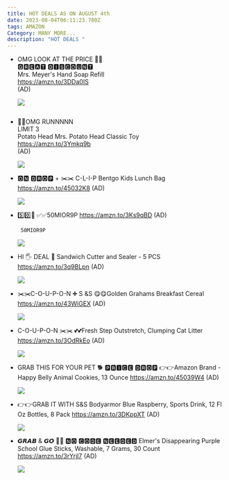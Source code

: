 ```yaml
---
title: HOT DEALS AS ON AUGUST 4th
date: 2023-08-04T06:11:23.780Z
tags: AMAZON
Category: MANY MORE...
description: "HOT DEALS "
---
```

* <!--StartFragment-->

  OMG LOOK AT THE PRICE 🏃🏃\
  🅶🆁🅴🅰🆃 🅳🅸🆂🅲🅾🆄🅽🆃\
  Mrs. Meyer's Hand Soap Refill\
  <https://amzn.to/3DDa0IS>\
  (AD)

  <!--EndFragment--><!--StartFragment-->

  ![](https://m.media-amazon.com/images/I/715cIuidnIL._AC_SL1500_.jpg)

  <!--EndFragment-->

  ![]()
* <!--StartFragment-->

  🏃🏃OMG RUNNNNN\
  LIMIT 3\
  Potato Head Mrs. Potato Head Classic Toy\
  <https://amzn.to/3Ymkq9b>\
  (AD)

  <!--EndFragment--><!--StartFragment-->

  ![](https://m.media-amazon.com/images/I/61DejljDQxL._AC_SL1200_.jpg)

  <!--EndFragment-->
* 🅾🅽 🅳🆁🅾🅿 + ✂️✂️ C-L-I-P 
  Bentgo Kids Lunch Bag
  https://amzn.to/45032K8
  (AD)<!--StartFragment-->

  ![](https://m.media-amazon.com/images/I/91685RuxpVL._AC_SL1500_.jpg)

  <!--EndFragment-->
* 5️⃣0️⃣📴
  ✅✅50MIOR9P
  https://amzn.to/3Ks9qBD
  (AD)<!--StartFragment-->

  ```
   50MIOR9P
  ```

  ![](https://m.media-amazon.com/images/I/514nHui19dS._SR400,400_.jpg)

  > <!--EndFragment-->
* HI 🖐️ DEAL 
  🥪 Sandwich Cutter and Sealer - 5 PCS
  https://amzn.to/3q9BLpn
  (AD)<!--StartFragment-->

  ![](https://m.media-amazon.com/images/I/71Zdn9uEsBL._AC_SL1500_.jpg)

  <!--EndFragment-->
* ✂️✂️C-O-U-P-O-N ➕ S &S
  😋😋Golden Grahams Breakfast Cereal
  https://amzn.to/43WiGEX
  (AD)<!--StartFragment-->

  ![](https://m.media-amazon.com/images/I/818G6pcos8L._SL1500_.jpg)

  <!--EndFragment-->
* C-O-U-P-O-N ✂️✂️
  💕💕Fresh Step Outstretch, Clumping Cat Litter
  https://amzn.to/3OdRkEo
  (AD)<!--StartFragment-->

  ![](https://m.media-amazon.com/images/I/91N7OcnpqtL._AC_SL1500_.jpg)

  <!--EndFragment-->
* GRAB THIS FOR YOUR PET 🐕
  🅿🆁🅸🅲🅴 🅳🆁🅾🅿
  👉👉Amazon Brand - Happy Belly Animal Cookies, 13 Ounce
  https://amzn.to/45039W4
  (AD)<!--StartFragment-->

  ![](https://m.media-amazon.com/images/I/71907SZi8qL._SL1500_.jpg)

  <!--EndFragment-->
* 👉👉GRAB IT WITH S&S
  Bodyarmor Blue Raspberry, Sports Drink, 12 Fl Oz Bottles, 8 Pack
  https://amzn.to/3DKppXT
  (AD)<!--StartFragment-->

  ![](https://m.media-amazon.com/images/I/718kVvgvrGS._SL1500_.jpg)

  <!--EndFragment-->
* 𝙂𝙍𝘼𝘽 & 𝙂𝙊 🏃🏃
  🅽🅾 🅲🅾🅳🅴 🅽🅴🅴🅳🅴🅳
  Elmer's Disappearing Purple School Glue Sticks, Washable, 7 Grams, 30 Count
  https://amzn.to/3rYrjl7
  (AD)<!--StartFragment-->

  ![](https://m.media-amazon.com/images/I/81Kfq7F6CML._SL1500_.jpg)

  <!--EndFragment-->